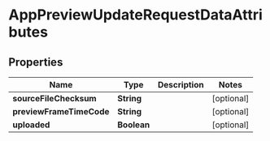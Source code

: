 

# AppPreviewUpdateRequestDataAttributes


## Properties

| Name | Type | Description | Notes |
|------------ | ------------- | ------------- | -------------|
|**sourceFileChecksum** | **String** |  |  [optional] |
|**previewFrameTimeCode** | **String** |  |  [optional] |
|**uploaded** | **Boolean** |  |  [optional] |



